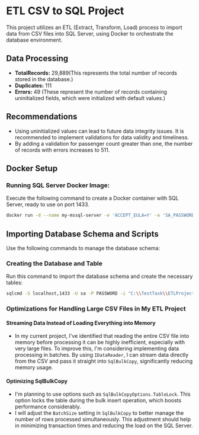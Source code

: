 # ETL CSV to SQL Project

This project utilizes an ETL (Extract, Transform, Load) process to import data from CSV files into SQL Server, using Docker to orchestrate the database environment.

## Data Processing
- **TotalRecords:** 29,889(This represents the total number of records stored in the database.)
- **Duplicates:** 111
- **Errors:** 49  (These represent the number of records containing uninitialized fields, which were initialized with default values.)

## Recommendations

- Using uninitialized values can lead to future data integrity issues. It is recommended to implement validations for data validity and timeliness.
- By adding a validation for passenger count greater than one, the number of records with errors increases to 511.

## Docker Setup

### Running SQL Server Docker Image:

Execute the following command to create a Docker container with SQL Server, ready to use on port 1433.

```sh
docker run -d --name my-mssql-server -e 'ACCEPT_EULA=Y' -e 'SA_PASSWORD=PASSWORD' -p 1433:1433 mcr.microsoft.com/mssql/server:2022-latest
```

## Importing Database Schema and Scripts

Use the following commands to manage the database schema:

### Creating the Database and Table
Run this command to import the database schema and create the necessary tables:
```sh
sqlcmd -S localhost,1433 -U sa -P PASSWORD -i "C:\\TestTask\\ETLProjectCSVToSQL\\Database\\Schema.sql"
```
### Optimizations for Handling Large CSV Files in My ETL Project

#### Streaming Data Instead of Loading Everything into Memory

- In my current project, I've identified that reading the entire CSV file into memory before processing it can be highly inefficient, especially with very large files. To improve this, I'm considering implementing data processing in batches. By using `IDataReader`, I can stream data directly from the CSV and pass it straight into `SqlBulkCopy`, significantly reducing memory usage.

#### Optimizing SqlBulkCopy

- I'm planning to use options such as `SqlBulkCopyOptions.TableLock`. This option locks the table during the bulk insert operation, which boosts performance considerably.
- I will adjust the `BatchSize` setting in `SqlBulkCopy` to better manage the number of rows processed simultaneously. This adjustment should help in minimizing transaction times and reducing the load on the SQL Server.


